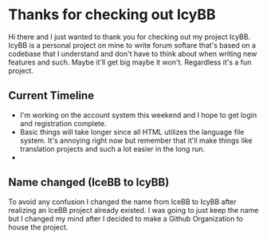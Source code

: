 # Thanks for checking out IcyBB
Hi there and I just wanted to thank you for checking out my project IcyBB. IcyBB is a personal project on mine to write forum softare that's based on a codebase that I understand and don't have to think about when writing new features and such. Maybe it'll get big maybe it won't. Regardless it's a fun project.

## Current Timeline
* I'm working on the account system this weekend and I hope to get login and registration complete.
* Basic things will take longer since all HTML utilizes the language file system. It's annoying right now but remember that it'll make things like translation projects and such a lot easier in the long run.
* 

## Name changed (IceBB to IcyBB)
To avoid any confusion I changed the name from IceBB to IcyBB after realizing an IceBB project already existed. I was going to just keep the name but I changed my mind after I decided to make a Github Organization to house the project.
